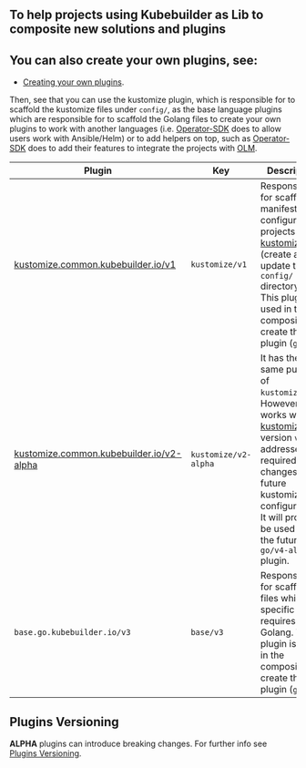 ## To help projects using Kubebuilder as Lib to composite new solutions and plugins

<aside class="note">

<h1>You can also create your own plugins, see:</h1>

- [Creating your own plugins][create-plugins].

</aside>

Then, see that you can use the kustomize plugin, which is responsible for to scaffold the kustomize files under `config/`, as
the base language plugins which are responsible for to scaffold the Golang files to create your own plugins to work with
another languages (i.e. [Operator-SDK][sdk] does to allow users work with Ansible/Helm) or to add
helpers on top, such as [Operator-SDK][sdk] does to add their features to integrate the projects with [OLM][olm].

| Plugin                                                                             | Key                  | Description                                                                                                                                                                                                                                  |
| ---------------------------------------------------------------------------------- | -------------------- | -------------------------------------------------------------------------------------------------------------------------------------------------------------------------------------------------------------------------------------------- |
| [kustomize.common.kubebuilder.io/v1](kustomize-v1.md)                              | `kustomize/v1`       | Responsible for scaffold all manifests to configure the projects with [kustomize(v3)][kustomize]. (create and update the `config/` directory). This plugin is used in the composition to create the plugin (`go/v3`).                    |
| [kustomize.common.kubebuilder.io/v2-alpha](kustomize-v2-alpha.md)                  | `kustomize/v2-alpha` | It has the same purpose of `kustomize/v1`. However, it works with [kustomize][kustomize] version `v4` and addresses the required changes for future kustomize configurations. It will probably be used with the future `go/v4-alpha` plugin. |
| `base.go.kubebuilder.io/v3`                                                        | `base/v3`            | Responsible for scaffold all files which specific requires Golang. This plugin is used in the composition to create the plugin (`go/v3`)                                                                                                     |

<aside class="note">

<h1>Plugins Versioning</h1>

**ALPHA** plugins can introduce breaking changes. For further info see [Plugins Versioning](./plugins/plugins-versioning.md).

</aside>

[create-plugins]: creating-plugins.md
[kubebuilder-declarative-pattern]: https://github.com/kubernetes-sigs/kubebuilder-declarative-pattern
[kustomize]: https://kustomize.io/
[sdk]: https://github.com/operator-framework/operator-sdk
[olm]: https://olm.operatorframework.io/

